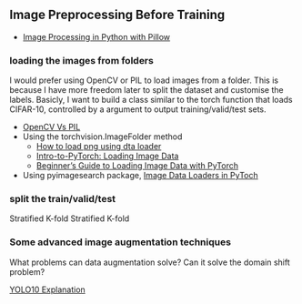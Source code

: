 ## Image Preprocessing Before Training

- [Image Processing in Python with Pillow](https://auth0.com/blog/image-processing-in-python-with-pillow/)


### loading the images from folders
I would prefer using OpenCV or PIL to load images from a folder. This is because I have more freedom later to split the dataset and customise the labels. Basicly, I want to build a class similar to the torch function that loads CIFAR-10, controlled by a argument to output training/valid/test sets.

- [OpenCV Vs PIL](https://www.geeksforgeeks.org/image-processing-opencv-vs-pil/)
- Using the torchvision.ImageFolder method
  - [How to load png using dta loader](https://discuss.pytorch.org/t/how-to-load-png-using-dataloader/17079)
  - [Intro-to-PyTorch: Loading Image Data](https://www.kaggle.com/code/leifuer/intro-to-pytorch-loading-image-data)
  - [Beginner’s Guide to Loading Image Data with PyTorch](https://towardsdatascience.com/beginners-guide-to-loading-image-data-with-pytorch-289c60b7afec)
- Using pyimagesearch package, [Image Data Loaders in PyToch](https://pyimagesearch.com/2021/10/04/image-data-loaders-in-pytorch/)

### split the train/valid/test
Stratified
K-fold
Stratified K-fold

### Some advanced image augmentation techniques

What problems can data augmentation solve? Can it solve the domain shift problem?

[YOLO10 Explanation](https://medium.com/@saiwadotai/yolov10-explanation-features-and-implementation-c67b49e44120)
